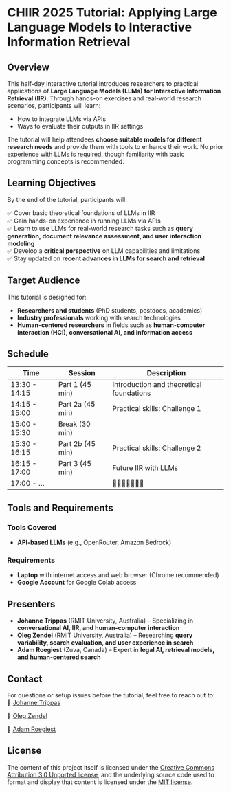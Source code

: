 # CHIIR 2025 Tutorial: Applying Large Language Models to Interactive Information Retrieval  

## Overview  

This half-day interactive tutorial introduces researchers to practical applications of **Large Language Models (LLMs) for Interactive Information Retrieval (IIR)**. Through hands-on exercises and real-world research scenarios, participants will learn:  

- How to integrate LLMs via APIs  
- Ways to evaluate their outputs in IIR settings  

The tutorial will help attendees **choose suitable models for different research needs** and provide them with tools to enhance their work. No prior experience with LLMs is required, though familiarity with basic programming concepts is recommended.  

## Learning Objectives  

By the end of the tutorial, participants will:  

✅ Cover basic theoretical foundations of LLMs in IIR  
✅ Gain hands-on experience in running LLMs via APIs  
✅ Learn to use LLMs for real-world research tasks such as **query generation, document relevance assessment, and user interaction modeling**  
✅ Develop a **critical perspective** on LLM capabilities and limitations  
✅ Stay updated on **recent advances in LLMs for search and retrieval**  

## Target Audience  

This tutorial is designed for:  

- **Researchers and students** (PhD students, postdocs, academics)  
- **Industry professionals** working with search technologies  
- **Human-centered researchers** in fields such as **human-computer interaction (HCI), conversational AI, and information access**  

## Schedule

| Time          | Session           | Description                               |
|---------------|-------------------|-------------------------------------------|
| 13:30 - 14:15 | Part 1 (45 min)   | Introduction and theoretical foundations  |
| 14:15 - 15:00 | Part 2a (45 min)  | Practical skills: Challenge 1             |
| 15:00 - 15:30 | Break (30 min)    |                                           |
| 15:30 - 16:15 | Part 2b (45 min)  | Practical skills: Challenge 2             |
| 16:15 - 17:00 | Part 3 (45 min)   | Future IIR with LLMs                        |
| 17:00 - …     |                   | 🍻🍵🧃🥤🍜🥘🦘                                |

## Tools and Requirements  

### Tools Covered  
- **API-based LLMs** (e.g., OpenRouter, Amazon Bedrock)  

### Requirements  
- **Laptop** with internet access and web browser (Chrome recommended)
- **Google Account** for Google Colab access

## Presenters  

- **Johanne Trippas** (RMIT University, Australia) – Specializing in **conversational AI, IIR, and human-computer interaction**  
- **Oleg Zendel** (RMIT University, Australia) – Researching **query variability, search evaluation, and user experience in search**  
- **Adam Roegiest** (Zuva, Canada) – Expert in **legal AI, retrieval models, and human-centered search**  

## Contact  

For questions or setup issues before the tutorial, feel free to reach out to:  
📩 [Johanne Trippas](mailto:j.trippas@rmit.edu.au?subject=[GitHub]%20CHIIR%20Tutorial%202025)

📩 [Oleg Zendel](mailto:oleg.zendel@rmit.edu.au?subject=[GitHub]%20CHIIR%20Tutorial%202025)

📩 [Adam Roegiest](mailto:adam@roegiest.com?subject=[GitHub]%20CHIIR%20Tutorial%202025)

## License

The content of this project itself is licensed under the [Creative Commons Attribution 3.0 Unported license](https://creativecommons.org/licenses/by/3.0/), 
and the underlying source code used to format and display that content is licensed under the [MIT license](LICENSE.md).
